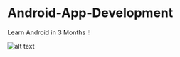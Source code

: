 # Android-App-Development
Learn Android in 3 Months !!

![alt text](https://cdn-images-1.medium.com/max/2400/1*DvIYrgwJ9EfAYv_JeL74nA.png)



